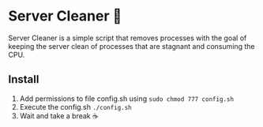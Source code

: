 # Server Cleaner 🚀
Server Cleaner is a simple script that removes processes with the goal of keeping the server clean of processes that are stagnant and consuming the CPU.
## Install 
1. Add permissions to file config.sh using `sudo chmod 777 config.sh`
2. Execute the config.sh `./config.sh`
3. Wait and take a break ☕
